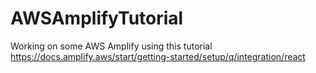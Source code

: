 # AWSAmplifyTutorial
Working on some AWS Amplify using this tutorial https://docs.amplify.aws/start/getting-started/setup/q/integration/react
